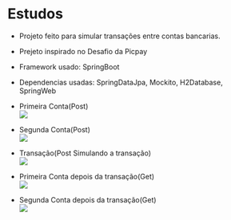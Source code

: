 # Estudos
* Projeto feito para simular transações entre contas bancarias.
* Prejeto inspirado no Desafio da Picpay
* Framework usado: SpringBoot
* Dependencias usadas: SpringDataJpa, Mockito, H2Database, SpringWeb

* Primeira Conta(Post)   
![](https://github.com/user-attachments/assets/3ffa1e1d-0edd-47d2-835a-29fea74a2bf2)
* Segunda Conta(Post)  
![](https://cdn.discordapp.com/attachments/1274179869932257341/1274180294588502148/Teste-2.PNG?ex=671e421f&is=671cf09f&hm=d454452cacf24dee1814fe97273110d872e087684e9ca04e51fe7dbd76083d7b&)
* Transação(Post Simulando a transação)        
![](https://cdn.discordapp.com/attachments/1274179869932257341/1274358159699480697/TransactionTeste.PNG?ex=671e3f05&is=671ced85&hm=359e6e55165cc253a365bc08f9d2b1cf7a19b5f5db1ebb847d7bd687cf6fb969&)
* Primeira Conta depois da transação(Get)      
![](https://cdn.discordapp.com/attachments/1274179869932257341/1274358653226582130/GetTTTT.PNG?ex=671e3f7b&is=671cedfb&hm=98d22d95620870d293fdb6d70d1172cf893a056f3b96ffb6eaedb61f17a0a487&)
* Segunda Conta depois da transação(Get)        
![](https://cdn.discordapp.com/attachments/1274179869932257341/1274358636893700116/Gettttttt.PNG?ex=671e3f77&is=671cedf7&hm=f5027c6b618d52e8106814bf9a3d482b0bcce201ff2de34ef74f1033f9daf403&)
